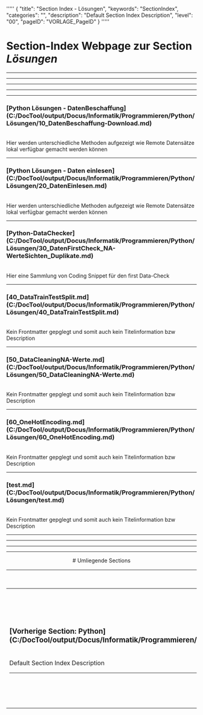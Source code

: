 '''''
{
"title": "Section Index - Lösungen",
"keywords": "SectionIndex",
"categories": "",
"description": "Default Section Index Description",
"level": "00",
"pageID": "VORLAGE_PageID"
}
'''''


<h1>Section-Index Webpage zur Section <i>Lösungen</i></h1>

<hr><hr><hr><hr><hr>


<h3>[Python Lösungen - DatenBeschaffung](C:/DocTool/output/Docus/Informatik/Programmieren/Python/Lösungen/10_DatenBeschaffung-Download.md)</h3><br>Hier werden unterschiedliche Methoden aufgezeigt wie Remote Datensätze lokal verfügbar gemacht werden können<hr>


<h3>[Python Lösungen - Daten einlesen](C:/DocTool/output/Docus/Informatik/Programmieren/Python/Lösungen/20_DatenEinlesen.md)</h3><br>Hier werden unterschiedliche Methoden aufgezeigt wie Remote Datensätze lokal verfügbar gemacht werden können<hr>


<h3>[Python-DataChecker](C:/DocTool/output/Docus/Informatik/Programmieren/Python/Lösungen/30_DatenFirstCheck_NA-WerteSichten_Duplikate.md)</h3><br>Hier eine Sammlung von Coding Snippet für den first Data-Check<hr>


<h3>[40_DataTrainTestSplit.md](C:/DocTool/output/Docus/Informatik/Programmieren/Python/Lösungen/40_DataTrainTestSplit.md)</h3><br>Kein Frontmatter gepglegt und somit auch kein Titelinformation bzw Description<hr>


<h3>[50_DataCleaningNA-Werte.md](C:/DocTool/output/Docus/Informatik/Programmieren/Python/Lösungen/50_DataCleaningNA-Werte.md)</h3><br>Kein Frontmatter gepglegt und somit auch kein Titelinformation bzw Description<hr>


<h3>[60_OneHotEncoding.md](C:/DocTool/output/Docus/Informatik/Programmieren/Python/Lösungen/60_OneHotEncoding.md)</h3><br>Kein Frontmatter gepglegt und somit auch kein Titelinformation bzw Description<hr>


<h3>[test.md](C:/DocTool/output/Docus/Informatik/Programmieren/Python/Lösungen/test.md)</h3><br>Kein Frontmatter gepglegt und somit auch kein Titelinformation bzw Description<hr><center><hr><hr><hr> # Umliegende Sections
 </h2><br><table><thead> <tr> <th><center>Vorgelagerte Section</center></th> <th><center>Nachgelagerte Section</center></th></tr></thead><tbody><tr><td><h3>[Vorherige Section: Python](C:/DocTool/output/Docus/Informatik/Programmieren/Python/SectionIndex_DocTooloutputDocusInformatikProgrammierenPython.html)</h3><br>Default Section Index Description<hr></td><td><h3>Nachfolgende Section:</h3><br><h2> Die Metadaten wurde nicht eingelesen<br></h2></td></tr></tbody></table>
